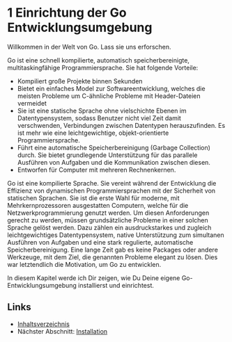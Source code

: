 # 1 Einrichtung der Go Entwicklungsumgebung

Willkommen in der Welt von Go. Lass sie uns erforschen.

Go ist eine schnell kompilierte, automatisch speicherbereinigte, multitaskingfähige Programmiersprache. Sie hat folgende Vorteile:

- Kompiliert große Projekte binnen Sekunden
- Bietet ein einfaches Model zur Softwareentwicklung, welches die meisten Probleme um C-ähnliche Probleme mit Header-Dateien vermeidet
- Sie ist eine statische Sprache ohne vielschichte Ebenen im Datentypensystem, sodass Benutzer nicht viel Zeit damit verschwenden, Verbindungen zwischen Datentypen herauszufinden. Es ist mehr wie eine leichtgewichtige, objekt-orientierte Programmiersprache.
- Führt eine automatische Speicherbereinigung (Garbage Collection) durch. Sie bietet grundlegende Unterstützung für das parallele Ausführen von Aufgaben und die Kommunikation zwischen diesen.
- Entworfen für Computer mit mehreren Rechnenkernen.


Go ist eine kompilierte Sprache. Sie vereint während der Entwicklung die Effizienz von dynamischen Programmiersprachen mit der Sicherheit von statischen Sprachen. Sie ist die erste Wahl für moderne, mit Mehrkernprozessoren ausgestatten Computern, welche für die Netzwerkprogrammierung genutzt werden. Um diesen Anforderungen gerecht zu werden, müssen grundsätzliche Probleme in einer solchen Sprache gelöst werden. Dazu zählen ein ausdruckstarkes und zugleich leichtgewichtiges Datentypensystem, native Unterstützung zum simultanen Ausführen von Aufgaben und eine stark regulierte, automatische Speicherbereinigung. Eine lange Zeit gab es keine Packages oder andere Werkzeuge, mit dem Ziel, die genannten Probleme elegant zu lösen. Dies war letztendlich die Motivation, um Go zu entwicklen.

In diesem Kapitel werde ich Dir zeigen, wie Du Deine eigene Go-Entwicklungsumgebung installierst und einrichtest.

## Links

- [Inhaltsverzeichnis](preface.md)
- Nächster Abschnitt: [Installation](01.1.md)
